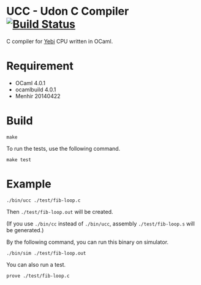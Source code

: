 # UCC - Udon C Compiler  [![Build Status](https://travis-ci.org/kw-udon/ucc.svg?branch=master)](https://travis-ci.org/kw-udon/ucc)

C compiler for [Yebi](https://github.com/wasabiz/Yebi) CPU written in OCaml.

Requirement
==============
* OCaml 4.0.1
* ocamlbuild 4.0.1
* Menhir 20140422

Build
==============
``make``

To run the tests, use the following command.

``make test``

Example
==========
``./bin/ucc ./test/fib-loop.c``

Then ``./test/fib-loop.out`` will be created.

(If you use `./bin/cc` instead of `./bin/ucc`, assembly `./test/fib-loop.s`  will be generated.)

By the following command, you can run this binary on simulator.

``./bin/sim ./test/fib-loop.out``

You can also run a test.

``prove ./test/fib-loop.c``
